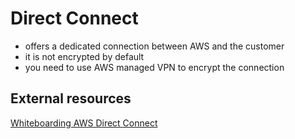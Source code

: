 # Direct Connect

- offers a dedicated connection between AWS and the customer
- it is not encrypted by default
- you need to use AWS managed VPN to encrypt the connection


## External resources
[Whiteboarding AWS Direct Connect](https://www.youtube.com/watch?v=uP68iqyuqTg)

